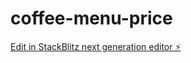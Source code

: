 # coffee-menu-price

[Edit in StackBlitz next generation editor ⚡️](https://stackblitz.com/~/github.com/JordiSalas1120/coffee-menu-price)